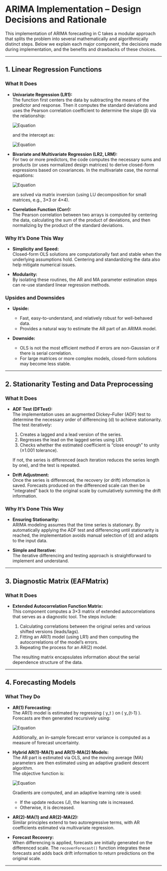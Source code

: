 # ARIMA Implementation – Design Decisions and Rationale

This implementation of ARIMA forecasting in C takes a modular approach that splits the problem into several mathematically and algorithmically distinct steps. Below we explain each major component, the decisions made during implementation, and the benefits and drawbacks of these choices.

---

## 1. Linear Regression Functions

### What It Does

- **Univariate Regression (LR1):**  
  The function first centers the data by subtracting the means of the predictor and response. Then it computes the standard deviations and uses the Pearson correlation coefficient to determine the slope (β) via the relationship:

  ![Equation](https://latex.codecogs.com/svg.latex?\color{white}\beta%20%3D%20\text{Corr}%20\times%20\frac{S_y}{S_x})

  and the intercept as:

  ![Equation](https://latex.codecogs.com/svg.latex?\color{white}\text{intercept}%20%3D%20\bar{y}%20-%20\beta\bar{x}.)

- **Bivariate and Multivariate Regression (LR2, LRM):**  
  For two or more predictors, the code computes the necessary sums and products (or uses normalized design matrices) to derive closed-form expressions based on covariances. In the multivariate case, the normal equations:

  ![Equation](https://latex.codecogs.com/svg.latex?\color{white}X^\top%20X%20\beta%20%3D%20X^\top%20Y)

  are solved via matrix inversion (using LU decomposition for small matrices, e.g., 3×3 or 4×4).

- **Correlation Function (Corr):**  
  The Pearson correlation between two arrays is computed by centering the data, calculating the sum of the product of deviations, and then normalizing by the product of the standard deviations.

### Why It’s Done This Way

- **Simplicity and Speed:**  
  Closed-form OLS solutions are computationally fast and stable when the underlying assumptions hold. Centering and standardizing the data also help mitigate numerical issues.

- **Modularity:**  
  By isolating these routines, the AR and MA parameter estimation steps can re-use standard linear regression methods.

### Upsides and Downsides

- **Upside:**  
  - Fast, easy-to-understand, and relatively robust for well-behaved data.  
  - Provides a natural way to estimate the AR part of an ARIMA model.
  
- **Downside:**  
  - OLS is not the most efficient method if errors are non-Gaussian or if there is serial correlation.  
  - For large matrices or more complex models, closed-form solutions may become less stable.

---

## 2. Stationarity Testing and Data Preprocessing

### What It Does

- **ADF Test (DFTest):**  
  The implementation uses an augmented Dickey–Fuller (ADF) test to determine the necessary order of differencing \(d\) to achieve stationarity. The test iteratively:
  1. Creates a lagged and a lead version of the series.
  2. Regresses the lead on the lagged series using LR1.
  3. Checks whether the estimated coefficient is “close enough” to unity (±1.001 tolerance).  

  If not, the series is differenced (each iteration reduces the series length by one), and the test is repeated.

- **Drift Adjustment:**  
  Once the series is differenced, the recovery (or drift) information is saved. Forecasts produced on the differenced scale can then be "integrated" back to the original scale by cumulatively summing the drift information.

### Why It’s Done This Way

- **Ensuring Stationarity:**  
  ARIMA modeling assumes that the time series is stationary. By automatically applying the ADF test and differencing until stationarity is reached, the implementation avoids manual selection of \(d\) and adapts to the input data.

- **Simple and Iterative:**  
  The iterative differencing and testing approach is straightforward to implement and understand.

---

## 3. Diagnostic Matrix (EAFMatrix)

### What It Does

- **Extended Autocorrelation Function Matrix:**  
  This component computes a 3×3 matrix of extended autocorrelations that serves as a diagnostic tool. The steps include:
  1. Calculating correlations between the original series and various shifted versions (leads/lags).
  2. Fitting an AR(1) model (using LR1) and then computing the autocorrelations of the model’s errors.
  3. Repeating the process for an AR(2) model.
  
  The resulting matrix encapsulates information about the serial dependence structure of the data.

---

## 4. Forecasting Models

### What They Do

- **AR(1) Forecasting:**  
  The AR(1) model is estimated by regressing \( y_t \) on \( y_{t-1} \). Forecasts are then generated recursively using:

  ![Equation](https://latex.codecogs.com/svg.latex?\color{white}\hat{y}_{t+h}%20%3D%20\phi^h%20y_t%20+%20(1%20+%20\phi%20+%20\phi^2%20+%20\cdots%20+%20\phi^{h-1})%20\text{intercept})

  Additionally, an in-sample forecast error variance is computed as a measure of forecast uncertainty.

- **Hybrid AR(1)-MA(1) and AR(1)-MA(2) Models:**  
  The AR part is estimated via OLS, and the moving average (MA) parameters are then estimated using an adaptive gradient descent algorithm.  
  The objective function is:

  ![Equation](https://latex.codecogs.com/svg.latex?\color{white}J(\theta,%20c)%20%3D%20\sum_{i}%20(y_i%20-%20(\theta%20\times%20\text{lag}[i]%20+%20c))^2.)

  Gradients are computed, and an adaptive learning rate is used:
  - If the update reduces \(J\), the learning rate is increased.
  - Otherwise, it is decreased.

- **AR(2)-MA(1) and AR(2)-MA(2):**  
  Similar principles extend to two autoregressive terms, with AR coefficients estimated via multivariate regression.

- **Forecast Recovery:**  
  When differencing is applied, forecasts are initially generated on the differenced scale. The `recoverForecast()` function integrates these forecasts and adds back drift information to return predictions on the original scale.

---


